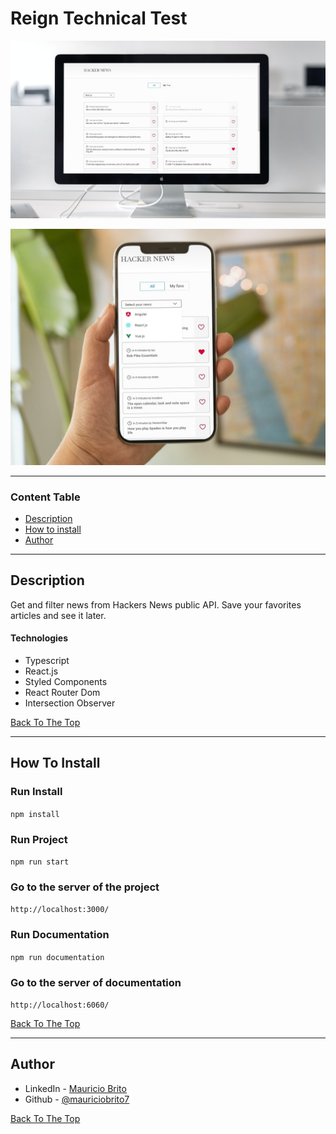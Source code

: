 # Reign Technical Test

![Reign APP desktop](./src/assets/img/mockup-desktop.jpg)

![Reign APP mobile](./src/assets/img/mockup-mobile.jpg)

---

### Content Table

- [Description](#description)
- [How to install](#how-to-install)
- [Author](#author)

---

## Description

Get and filter news from Hackers News public API. Save your favorites articles and see it later.

#### Technologies

- Typescript
- React.js
- Styled Components
- React Router Dom
- Intersection Observer

[Back To The Top](#reign-technical-test)

---

## How To Install

### Run Install

`npm install`

### Run Project

`npm run start`

### Go to the server of the project

`http://localhost:3000/`

### Run Documentation

`npm run documentation`

### Go to the server of documentation

`http://localhost:6060/`

[Back To The Top](#reign-technical-test)

---

## Author

- LinkedIn - [Mauricio Brito](https://www.linkedin.com/in/mauricio-brito-62b0a6140/)
- Github - [@mauriciobrito7](https://github.com/mauriciobrito7)

[Back To The Top](#reign-technical-test)
